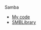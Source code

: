 Samba

* [My code](https://github.com/kurema/BDVideoLibraryManager/blob/master/src/BDVideoLibraryManagerXF/BDVideoLibraryManagerXF/Storages/LibraryStorage.cs)
* [SMBLibrary](https://github.com/TalAloni/SMBLibrary/blob/master/ClientExamples.md)
